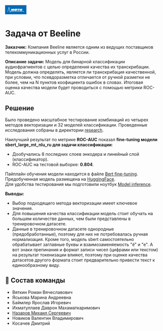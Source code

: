 # <img src='./static/img/mipt-icon.png' width="70" height="30">
# Задача от Beeline

**Заказчик:** Компания Beeline является одним из ведущих поставщиков телекоммуникационных услуг в России.

**Описание задачи:** Модель для бинарной классификации аудиофрагментов с целью определения качества их транскрибации. Модель должна определять, является ли транскрибация качественной, при условии, что псевдоразметка отличается от ручной разметки не более, чем на N пунктов коофициента ошибок в словах. Итоговая оценка качества модели будет проводиться с помощью метрики ROC-AUC.

## Решение
Было проведено масштабное тестирование комбинаций из четырех методов векторизации и 32 моделей классификации.
Проведенные исследования собраны в директории [research](https://github.com/kosatchev/ClarityAnalyzer/tree/main/research). 

Наилучший результат по метрике **ROC-AUC** показал **fine-tuning модели sbert_large_mt_nlu_ru для задачи классификации**:
* Дообучались 8 последних слоев энкодера и линейный слой (классификатор). 
* ROC-AUC на тестовой выборке: **0.804**.

Пайплайн обучения модели находится в файле [Bert fine-tuning](https://github.com/kosatchev/ClarityAnalyzer/blob/28e105f7b15d04c355aceef740cb16a0f72db731/Sbert%20fine-tuning.ipynb).  
Предобученная модель размещена на [HuggingFace](https://huggingface.co/nazarovmichail/sbert_large_transcription_classification).  
Для удобства тестирования мы подготовили ноутбук [Model inference](https://github.com/kosatchev/ClarityAnalyzer/blob/5140565336c5d6bf58fe1c30fc5d24f681b5994e/Model%20inference.ipynb).

**Выводы:**
* Выбор подходящего метода векторизации имеет ключевое значение.
* Для повышения качества классификации модель стоит обучать на большем количестве данных, чем были представлены в тренировочном датасете.
* Данные в тренировочном датасете однородные (предобработанные), поэтому для них не потребовалась ручная нормализация. Кроме того, модель sbert самостоятельно обрабатывает заглавные буквы и взаимозаменяемость "ё" и "е".  А вот знаки препинания и формат записи чисел (цифрами или текстом) на результат токенизации влияют, поэтому при оценке качества датасетов другого формата стоит предварительно привести текст к единообразному виду.


## 👥 Состав команды

* Вяткин Роман Вячеславович
* Яськова Марина Андреевна
* Баймлер Ярослав Игоревич
* Ихматуллаев Даврон Махаматкаримович
* [Назаров Михаил Сергеевич](https://github.com/NazarovMichail)
* Новиков Валентин Владимирович
* Косачев Дмитрий

